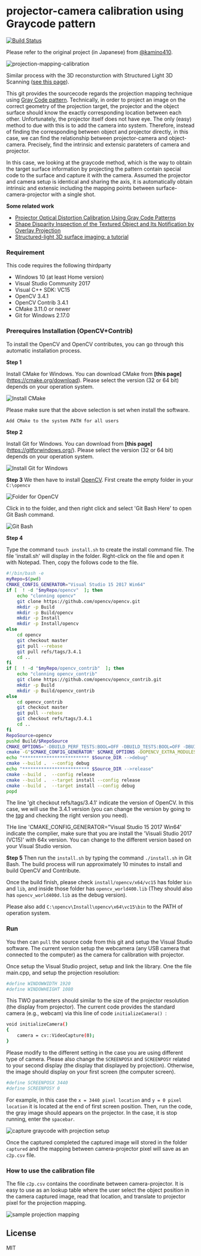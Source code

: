 # projector-camera calibration using Graycode pattern
[![Build Status](https://travis-ci.org/joemccann/dillinger.svg?branch=master)](https://travis-ci.org/joemccann/dillinger)

Please refer to the original project (in Japanese) from [@kamino410](https://github.com/kamino410/cv-snippets/blob/master/graycode/main.cpp). 

![projection-mapping-calibration](https://cdn.instructables.com/FMA/K94O/G3KYBTX1/FMAK94OG3KYBTX1.LARGE.jpg)

Similar process with the 3D reconsturction with Structured Light 3D Scanning ([see this page](https://www.instructables.com/id/Structured-Light-3D-Scanning/)).

This git provides the sourcecode regards the projection mapping technique using [Gray Code pattern](https://en.wikipedia.org/wiki/Gray_code/). Technically, in order to project an image on the correct geometry of the projection target, the projector and the object surface should know the exactly corresponding location between each other. Unfortunately, the projector itself does not have eye. The only (easy) method to due with this is to add the camera into system. Therefore, instead of finding the corresponding between object and projector directly, in this case, we can find the relationship between projector-camera and object-camera. Precisely, find the intrinsic and extensic parateters of camera and projector. 

In this case, we looking at the graycode method, which is the way to obtain the target surface information by projecting the pattern contain special code to the surface and capture it with the camera. Assumed the projector and camera setup is identical and sharing the axis, it is automatically obtain intrinsic and extensic including the mapping points between surface-camera-projector with a single shot. 

__Some related work__
- [Projector Optical Distortion Calibration Using Gray Code Patterns](https://ieeexplore.ieee.org/document/5543487)
- [Shape Disparity Inspection of the Textured Object and Its Notification by Overlay Projection](https://www.researchgate.net/publication/221096805_Shape_Disparity_Inspection_of_the_Textured_Object_and_Its_Notification_by_Overlay_Projection)
- [Structured-light 3D surface imaging: a tutorial](https://www.osapublishing.org/aop/fulltext.cfm?uri=aop-3-2-128&id=211561)

### Requirement
This code requires the following thirdparty
- Windows 10 (at least Home version)
- Visual Studio Community 2017
- Visual C++ SDK: VC15
- OpenCV 3.4.1
- OpenCV Contrib 3.4.1
- CMake 3.11.0 or newer
- Git for Windows 2.17.0

### Prerequires Installation (OpenCV+Contrib)
To install the OpenCV and OpenCV contributes, you can go through this automatic installation process.

**Step 1**

Install CMake for Windows. You can download CMake from **[this page]**(https://cmake.org/download). Please select the version (32 or 64 bit) depends on your operation system.

![Install CMake](https://cdn-ak.f.st-hatena.com/images/fotolife/k/kamino-dev/20180416/20180416174824.png)

Please make sure that the above selection is set when install the software. 
```sh
Add CMake to the system PATH for all users
```

**Step 2**

Install Git for Windows. You can download from **[this page]**(https://gitforwindows.org/). Please select the version (32 or 64 bit) depends on your operation system.

![Install Git for Windows](https://cdn-ak.f.st-hatena.com/images/fotolife/k/kamino-dev/20180416/20180416174706.png)

**Step 3**
We then have to install [OpenCV](https://opencv.org/). First create the empty folder in your ```C:\opencv```

![Folder for OpenCV](https://cdn-ak.f.st-hatena.com/images/fotolife/k/kamino-dev/20180416/20180416174936.png)

Click in to the folder, and then right click and select 'Git Bash Here' to open Git Bash command. 

![Git Bash](https://cdn-ak.f.st-hatena.com/images/fotolife/k/kamino-dev/20180416/20180416175242.png)

**Step 4**

Type the command ```touch install.sh``` to create the install command file. The file 'install.sh' will display in the folder. 
Right-click on the file and open it with Notepad. Then, copy the follows code to the file.

```sh
#!/bin/bash -e
myRepo=$(pwd)
CMAKE_CONFIG_GENERATOR="Visual Studio 15 2017 Win64"
if [  ! -d "$myRepo/opencv"  ]; then
    echo "clonning opencv"
    git clone https://github.com/opencv/opencv.git
    mkdir -p Build
    mkdir -p Build/opencv
    mkdir -p Install
    mkdir -p Install/opencv
else
    cd opencv
    git checkout master
    git pull --rebase
    git pull refs/tags/3.4.1
    cd ..
fi
if [  ! -d "$myRepo/opencv_contrib"  ]; then
    echo "clonning opencv_contrib"
    git clone https://github.com/opencv/opencv_contrib.git
    mkdir -p Build
    mkdir -p Build/opencv_contrib
else
    cd opencv_contrib
    git checkout master
    git pull --rebase
    git checkout refs/tags/3.4.1
    cd ..
fi
RepoSource=opencv
pushd Build/$RepoSource
CMAKE_OPTIONS='-DBUILD_PERF_TESTS:BOOL=OFF -DBUILD_TESTS:BOOL=OFF -DBUILD_DOCS:BOOL=OFF  -DWITH_CUDA:BOOL=OFF -DBUILD_EXAMPLES:BOOL=OFF -DINSTALL_CREATE_DISTRIB=ON'
cmake -G"$CMAKE_CONFIG_GENERATOR" $CMAKE_OPTIONS -DOPENCV_EXTRA_MODULES_PATH="$myRepo"/opencv_contrib/modules -DCMAKE_INSTALL_PREFIX="$myRepo"/install/"$RepoSource" "$myRepo/$RepoSource"
echo "************************* $Source_DIR -->debug"
cmake --build .  --config debug
echo "************************* $Source_DIR -->release"
cmake --build .  --config release
cmake --build .  --target install --config release
cmake --build .  --target install --config debug
popd
```

The line 'git checkout refs/tags/3.4.1' indicate the version of OpenCV. In this case, we will use the 3.4.1 version (you can change the version by going to the [*tag*](https://github.com/opencv/opencv/tags) and checking the right version you need). 

THe line 'CMAKE_CONFIG_GENERATOR="Visual Studio 15 2017 Win64' indicate the complier, make sure that you are install the 'Visuali Studio 2017 (VC15)' with 64x version. You can change to the different version based on your Visual Studio version. 

**Step 5**
Then run the ```install.sh``` by typing the command ```./install.sh``` in Git Bash. 
The build process will run approximately 10 minutes to install and build OpenCV and Contribute.

Once the build finish, please check ```install/opencv/x64/vc15``` has folder ```bin``` and ```lib```, and inside those folder has ```opencv_world400.lib``` (They should also has ```opencv_world400d.lib``` as the debug version). 

Please also add ```C:\opencv\Install\opencv\x64\vc15\bin``` to the PATH of operation system.

### Run
You then can ```pull``` the source code from this git and setup the Visual Studio software. 
The current version setup the webcamera (any USB camera that connected to the computer) as the camera for calibration with projector. 

Once setup the Visual Studio project, setup and link the library. One the file main.cpp, and setup the projection resolution:

```sh
#define WINDOWWIDTH 1920
#define WINDOWHEIGHT 1080
```

This TWO parameters should similar to the size of the projector resolution (the display from projector). 
The current code provides the standard camera (e.g., webcam) via this line of code ```initializeCamera() ```: 

```sh
void initializeCamera() 
{
	camera = cv::VideoCapture(0);
}
```

Please modify to the different setting in the case you are using different type of camera. 
Please also change the ```SCREENPOSX``` and ```SCREENPOSY``` related to your second display (the display that displayed by projection). Otherwise, the image should display on your first screen (the computer screen). 

```sh
#define SCREENPOSX 3440
#define SCREENPOSY 0
```

For example, in this case the ```x = 3440 pixel location``` and ```y = 0 pixel location``` it is located at the end of first screen position. Then, run the code, the gray image should appears on the projector. In the case, it is stop running, enter the ```spacebar```. 

![capture graycode with projection setup](https://cdn-ak.f.st-hatena.com/images/fotolife/k/kamino-dev/20180416/20180416174936.png)

Once the captured completed the captured image will stored in the folder ```captured``` and the mapping between camera-projector pixel will save as an ```c2p.csv``` file.

### How to use the calibration file
The file ```c2p.csv``` contains the coordinate between camera-projector. It is easy to use as an lookup table where the user select the object position in the camera captured image, read that location, and translate to projector pixel for the projection mapping. 

![sample projection mapping](https://blogs.panasonic.com.au/business/media/2017/11/Panasonic-FINA-Opening-Ceremony-Projector-Mapping-04.jpg)


License
----

MIT
